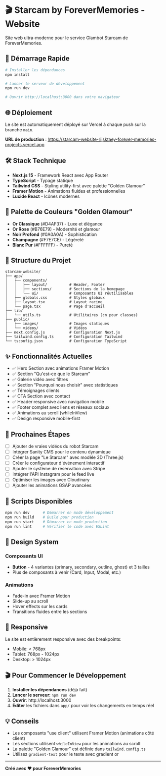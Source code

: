 # 🎬 Starcam by ForeverMemories - Website

Site web ultra-moderne pour le service Glambot Starcam de ForeverMemories.

## 🚀 Démarrage Rapide

```bash
# Installer les dépendances
npm install

# Lancer le serveur de développement
npm run dev

# Ouvrir http://localhost:3000 dans votre navigateur
```

## 🌐 Déploiement

Le site est automatiquement déployé sur Vercel à chaque push sur la branche `main`.

**URL de production** : https://starcam-website-rjjsktaey-forever-memories-projects.vercel.app

## 🛠️ Stack Technique

- **Next.js 15** - Framework React avec App Router
- **TypeScript** - Typage statique
- **Tailwind CSS** - Styling utility-first avec palette "Golden Glamour"
- **Framer Motion** - Animations fluides et professionnelles
- **Lucide React** - Icônes modernes

## 🎨 Palette de Couleurs "Golden Glamour"

- **Or Classique** (#D4AF37) - Luxe et élégance
- **Or Rose** (#B76E79) - Modernité et glamour
- **Noir Profond** (#0A0A0A) - Sophistication
- **Champagne** (#F7E7CE) - Légèreté
- **Blanc Pur** (#FFFFFF) - Pureté

## 📁 Structure du Projet

```
starcam-website/
├── app/
│   ├── components/
│   │   ├── layout/          # Header, Footer
│   │   ├── sections/        # Sections de la homepage
│   │   └── ui/              # Composants UI réutilisables
│   ├── globals.css          # Styles globaux
│   ├── layout.tsx           # Layout racine
│   └── page.tsx             # Page d'accueil
├── lib/
│   └── utils.ts             # Utilitaires (cn pour classes)
├── public/
│   ├── images/              # Images statiques
│   └── videos/              # Vidéos
├── next.config.js           # Configuration Next.js
├── tailwind.config.ts       # Configuration Tailwind
└── tsconfig.json            # Configuration TypeScript
```

## ✨ Fonctionnalités Actuelles

- ✅ Hero Section avec animations Framer Motion
- ✅ Section "Qu'est-ce que le Starcam"
- ✅ Galerie vidéo avec filtres
- ✅ Section "Pourquoi nous choisir" avec statistiques
- ✅ Témoignages clients
- ✅ CTA Section avec contact
- ✅ Header responsive avec navigation mobile
- ✅ Footer complet avec liens et réseaux sociaux
- ✅ Animations au scroll (whileInView)
- ✅ Design responsive mobile-first

## 🎯 Prochaines Étapes

- [ ] Ajouter de vraies vidéos du robot Starcam
- [ ] Intégrer Sanity CMS pour le contenu dynamique
- [ ] Créer la page "Le Starcam" avec modèle 3D (Three.js)
- [ ] Créer le configurateur d'événement interactif
- [ ] Ajouter le système de réservation avec Stripe
- [ ] Intégrer l'API Instagram pour le feed live
- [ ] Optimiser les images avec Cloudinary
- [ ] Ajouter les animations GSAP avancées

## 📝 Scripts Disponibles

```bash
npm run dev      # Démarrer en mode développement
npm run build    # Build pour production
npm run start    # Démarrer en mode production
npm run lint     # Vérifier le code avec ESLint
```

## 🌟 Design System

### Composants UI

- **Button** - 4 variantes (primary, secondary, outline, ghost) et 3 tailles
- Plus de composants à venir (Card, Input, Modal, etc.)

### Animations

- Fade-in avec Framer Motion
- Slide-up au scroll
- Hover effects sur les cards
- Transitions fluides entre les sections

## 📱 Responsive

Le site est entièrement responsive avec des breakpoints:
- Mobile: < 768px
- Tablet: 768px - 1024px
- Desktop: > 1024px

## 🎬 Pour Commencer le Développement

1. **Installer les dépendances** (déjà fait)
2. **Lancer le serveur**: `npm run dev`
3. **Ouvrir**: http://localhost:3000
4. **Éditer** les fichiers dans `app/` pour voir les changements en temps réel

## 💡 Conseils

- Les composants "use client" utilisent Framer Motion (animations côté client)
- Les sections utilisent `whileInView` pour les animations au scroll
- La palette "Golden Glamour" est définie dans `tailwind.config.ts`
- Utilisez `gradient-text` pour le texte avec gradient or

---

**Créé avec ❤️ pour ForeverMemories**
